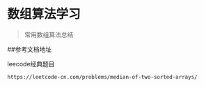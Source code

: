# 数组算法学习

> 常用数组算法总结

##参考文档地址

leecode经典题目
```
https://leetcode-cn.com/problems/median-of-two-sorted-arrays/
```